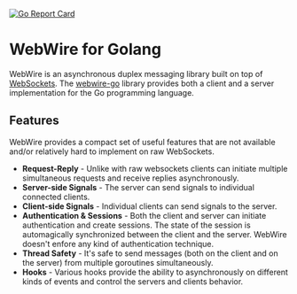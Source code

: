 [![Go Report Card](https://goreportcard.com/badge/github.com/qbeon/webwire-go)](https://goreportcard.com/report/github.com/qbeon/webwire-go)

# WebWire for Golang
WebWire is an asynchronous duplex messaging library built on top of [WebSockets](https://developer.mozilla.org/de/docs/WebSockets).
The [webwire-go](https://github.com/qbeon/webwire-go) library provides both a client and a server implementation for the Go programming language.

## Features
WebWire provides a compact set of useful features that are not available and/or relatively hard to implement on raw WebSockets.
- **Request-Reply** - Unlike with raw websockets clients can initiate multiple simultaneous requests and receive replies asynchronously.
- **Server-side Signals** - The server can send signals to individual connected clients.
- **Client-side Signals** - Individual clients can send signals to the server.
- **Authentication & Sessions** - Both the client and server can initiate authentication and create sessions. The state of the session is automagically synchronized between the client and the server. WebWire doesn't enfore any kind of authentication technique.
- **Thread Safety** - It's safe to send messages (both on the client and on the server) from multiple goroutines simultaneously.
- **Hooks** - Various hooks provide the ability to asynchronously on different kinds of events and control the servers and clients behavior.
